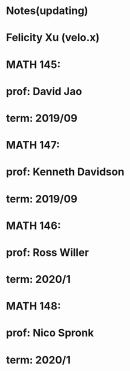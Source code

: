 # Notes(updating)
# Felicity Xu (velo.x)

# MATH 145:
# prof: David Jao 
# term: 2019/09

# MATH 147: 
# prof: Kenneth Davidson
# term: 2019/09

# MATH 146:
# prof: Ross Willer
# term: 2020/1

# MATH 148:
# prof: Nico Spronk
# term: 2020/1
